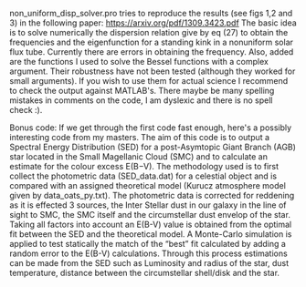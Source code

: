 non_uniform_disp_solver.pro tries to reproduce the results (see figs 1,2 and 3) in the following paper: https://arxiv.org/pdf/1309.3423.pdf The basic idea is to solve numerically the dispersion relation give by eq (27) to obtain the frequencies and the eigenfunction for a standing kink in a nonuniform solar flux tube. Currently there are errors in obtaining the frequency. Also, added are the functions I used to solve the Bessel functions with a complex argument. Their robustness have not been tested (although they worked for small arguments). If you wish to use them for actual science I recommend to check the output against MATLAB's. There maybe be many spelling mistakes in comments on the code, I am dyslexic and there is no spell check :). 

Bonus code: If we get through the first code fast enough, here's a possibly interesting code from my masters. The aim of this code is to output a Spectral Energy Distribution (SED) for a post-Asymtopic Giant Branch (AGB) star located in the Small Magellanic Cloud (SMC) and to calculate an estimate for the colour excess E(B−V). The methodology used is to first collect the photometric data (SED_data.dat) for a celestial object and is compared with an assigned theoretical model (Kurucz atmosphere model given by data_oats_py.txt). The photometric data is corrected for reddening as it is effected 3 sources, the Inter Stellar dust in our galaxy in the line of sight to SMC, the SMC itself and the circumstellar dust envelop of the star. Taking all factors into account an E(B-V) value is obtained from the optimal fit between the SED and the theoretical model. A Monte-Carlo simulation is applied to test statically the match of the “best” fit calculated by adding a random error to the E(B-V) calculations. Through this process estimations can be made from the SED such as Luminosity and radius of the star, dust temperature, distance between the circumstellar shell/disk and the star.
